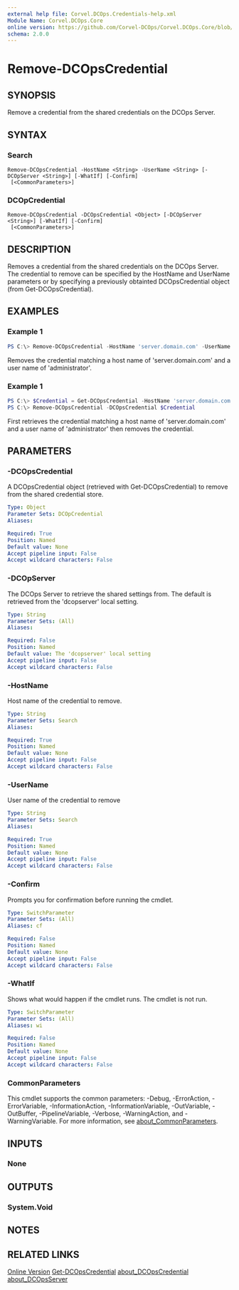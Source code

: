 ```yaml
---
external help file: Corvel.DCOps.Credentials-help.xml
Module Name: Corvel.DCOps.Core
online version: https://github.com/Corvel-DCOps/Corvel.DCOps.Core/blob/main/Source/docs/Remove-DCOpsCredential.md
schema: 2.0.0
---
```


# Remove-DCOpsCredential

## SYNOPSIS
Remove a credential from the shared credentials on the DCOps Server.

## SYNTAX

### Search
```
Remove-DCOpsCredential -HostName <String> -UserName <String> [-DCOpServer <String>] [-WhatIf] [-Confirm]
 [<CommonParameters>]
```

### DCOpCredential
```
Remove-DCOpsCredential -DCOpsCredential <Object> [-DCOpServer <String>] [-WhatIf] [-Confirm]
 [<CommonParameters>]
```

## DESCRIPTION
Removes a credential from the shared credentials on the DCOps Server.
The credential to remove can be specified by the HostName and UserName parameters or by specifying a previously 
obtainted DCOpsCredential object (from Get-DCOpsCredential). 


## EXAMPLES

### Example 1
```powershell
PS C:\> Remove-DCOpsCredential -HostName 'server.domain.com' -UserName 'administrator'
```

Removes the credential matching a host name of 'server.domain.com' and a user name of 'administrator'.

### Example 1
```powershell
PS C:\> $Credential = Get-DCOpsCredential -HostName 'server.domain.com' -UserName 'administrator' 
PS C:\> Remove-DCOpsCredential -DCOpsCredential $Credential
```
First retrieves the credential matching a host name of 'server.domain.com' and a user name of 'administrator' then removes the credential.
## PARAMETERS

### -DCOpsCredential
A DCOpsCredential object (retrieved with Get-DCOpsCredential) to remove from the shared credential store.

```yaml
Type: Object
Parameter Sets: DCOpCredential
Aliases:

Required: True
Position: Named
Default value: None
Accept pipeline input: False
Accept wildcard characters: False
```

### -DCOpServer
The DCOps Server to retrieve the shared settings from. 
The default is retrieved from the 'dcopserver' local setting.

```yaml
Type: String
Parameter Sets: (All)
Aliases:

Required: False
Position: Named
Default value: The 'dcopserver' local setting
Accept pipeline input: False
Accept wildcard characters: False
```

### -HostName
Host name of the credential to remove. 

```yaml
Type: String
Parameter Sets: Search
Aliases:

Required: True
Position: Named
Default value: None
Accept pipeline input: False
Accept wildcard characters: False
```

### -UserName
User name of the credential to remove

```yaml
Type: String
Parameter Sets: Search
Aliases:

Required: True
Position: Named
Default value: None
Accept pipeline input: False
Accept wildcard characters: False
```

### -Confirm
Prompts you for confirmation before running the cmdlet.

```yaml
Type: SwitchParameter
Parameter Sets: (All)
Aliases: cf

Required: False
Position: Named
Default value: None
Accept pipeline input: False
Accept wildcard characters: False
```

### -WhatIf
Shows what would happen if the cmdlet runs.
The cmdlet is not run.

```yaml
Type: SwitchParameter
Parameter Sets: (All)
Aliases: wi

Required: False
Position: Named
Default value: None
Accept pipeline input: False
Accept wildcard characters: False
```

### CommonParameters
This cmdlet supports the common parameters: -Debug, -ErrorAction, -ErrorVariable, -InformationAction, -InformationVariable, -OutVariable, -OutBuffer, -PipelineVariable, -Verbose, -WarningAction, and -WarningVariable. For more information, see [about_CommonParameters](http://go.microsoft.com/fwlink/?LinkID=113216).

## INPUTS

### None

## OUTPUTS

### System.Void

## NOTES

## RELATED LINKS

[Online Version](https://github.com/Corvel-DCOps/Corvel.DCOps.Core/blob/main/Source/docs/Remove-DCOpsCredential.md)
[Get-DCOpsCredential]()
[about_DCOpsCredential]()
[about_DCOpsServer]()
